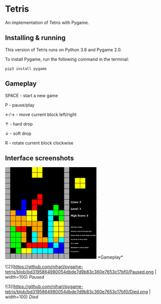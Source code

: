 # Tetris
An implementation of Tetris with Pygame.

## Installing & running
This version of Tetris runs on Python 3.8 and Pygame 2.0. 

To install Pygame, run the following command in the terminal:

```
pip3 install pygame
```

## Gameplay
SPACE - start a new game

P     - pause/play

←/→	  - move current block left/right

↑     - hard drop

↓     - soft drop

R     - rotate current block clockwise

## Interface screenshots
<img src="https://github.com/niharl/pygame-tetris/blob/bd3195864980054dbde7d9b83c360e7653c17bf0/Gameplay.png" width="300" height="300">
*Gameplay*

![2](https://github.com/niharl/pygame-tetris/blob/bd3195864980054dbde7d9b83c360e7653c17bf0/Paused.png | width=100)
*Paused*

![3](https://github.com/niharl/pygame-tetris/blob/bd3195864980054dbde7d9b83c360e7653c17bf0/Died.png | width=100)
*Died*
